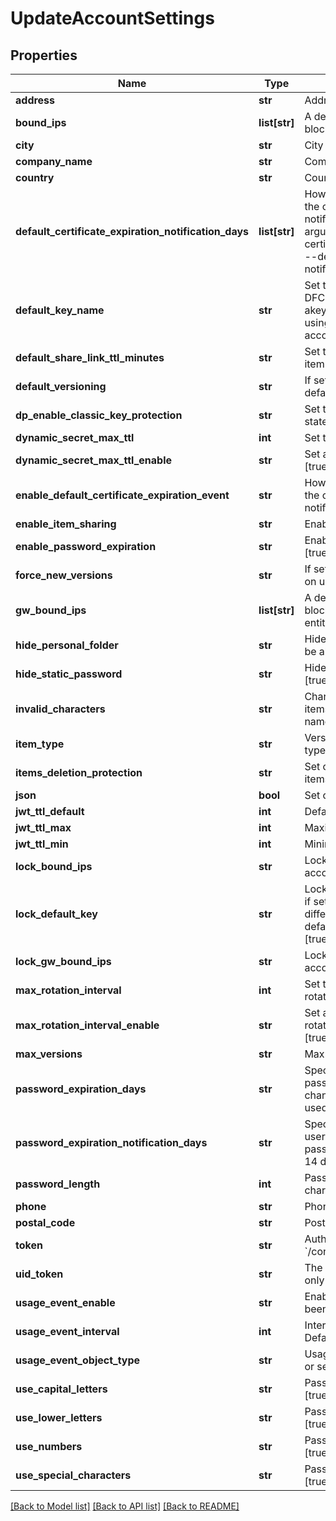 # UpdateAccountSettings

## Properties
Name | Type | Description | Notes
------------ | ------------- | ------------- | -------------
**address** | **str** | Address | [optional] 
**bound_ips** | **list[str]** | A default list of comma-separated CIDR block that are allowed to authenticate. | [optional] 
**city** | **str** | City | [optional] 
**company_name** | **str** | Company name | [optional] 
**country** | **str** | Country | [optional] 
**default_certificate_expiration_notification_days** | **list[str]** | How many days before the expiration of the certificate would you like to be notified. To specify multiple events, use argument multiple times: --default-certificate-expiration-notification-days 1 --default-certificate-expiration-notification-days 5 | [optional] 
**default_key_name** | **str** | Set the account default key based on the DFC key name. Use \&quot;set-original-akeyless-default-key\&quot; to revert to using the original default key of the account. | [optional] 
**default_share_link_ttl_minutes** | **str** | Set the default ttl in minutes for sharing item number between 60 and 43200 | [optional] 
**default_versioning** | **str** | If set to true, new versions is enabled by default | [optional] 
**dp_enable_classic_key_protection** | **str** | Set to update protection with classic keys state [true/false] | [optional] 
**dynamic_secret_max_ttl** | **int** | Set the maximum ttl for dynamic secrets | [optional] 
**dynamic_secret_max_ttl_enable** | **str** | Set a maximum ttl for dynamic secrets [true/false] | [optional] 
**enable_default_certificate_expiration_event** | **str** | How many days before the expiration of the certificate would you like to be notified. [true/false] | [optional] 
**enable_item_sharing** | **str** | Enable sharing items [true/false] | [optional] 
**enable_password_expiration** | **str** | Enable password expiration policy [true/false] | [optional] 
**force_new_versions** | **str** | If set to true, new version will be created on update | [optional] 
**gw_bound_ips** | **list[str]** | A default list of comma-separated CIDR block that acts as a trusted Gateway entity. | [optional] 
**hide_personal_folder** | **str** | Hide personal folder, if set - users will not be able to use personal folder [true/false] | [optional] 
**hide_static_password** | **str** | Hide static secret&#39;s password type [true/false] | [optional] 
**invalid_characters** | **str** | Characters that cannot be used for items/targets/roles/auths/event_forwarder names. Empty string will enforce nothing. | [optional] [default to 'notReceivedInvalidCharacter']
**item_type** | **str** | VersionSettingsObjectType defines object types for account version settings | [optional] 
**items_deletion_protection** | **str** | Set or unset the default behaviour of items deletion protection [true/false] | [optional] 
**json** | **bool** | Set output format to JSON | [optional] [default to False]
**jwt_ttl_default** | **int** | Default ttl | [optional] 
**jwt_ttl_max** | **int** | Maximum ttl | [optional] 
**jwt_ttl_min** | **int** | Minimum ttl | [optional] 
**lock_bound_ips** | **str** | Lock bound-ips setting globally in the account. | [optional] 
**lock_default_key** | **str** | Lock the account&#39;s default protection key, if set - users will not be able to use a different protection key, relevant only if default-key-name is configured [true/false] | [optional] 
**lock_gw_bound_ips** | **str** | Lock gw-bound-ips setting in the account. | [optional] 
**max_rotation_interval** | **int** | Set the maximum rotation interval for rotated secrets auto rotation settings | [optional] 
**max_rotation_interval_enable** | **str** | Set a maximum rotation interval for rotated secrets auto rotation settings [true/false] | [optional] 
**max_versions** | **str** | Max versions | [optional] 
**password_expiration_days** | **str** | Specifies the number of days that a password is valid before it must be changed. A default value of 90 days is used. | [optional] 
**password_expiration_notification_days** | **str** | Specifies the number of days before a user receives notification that their password will expire. A default value of 14 days is used. | [optional] 
**password_length** | **int** | Password length between 5 - to 50 characters | [optional] 
**phone** | **str** | Phone number | [optional] 
**postal_code** | **str** | Postal code | [optional] 
**token** | **str** | Authentication token (see &#x60;/auth&#x60; and &#x60;/configure&#x60;) | [optional] 
**uid_token** | **str** | The universal identity token, Required only for universal_identity authentication | [optional] 
**usage_event_enable** | **str** | Enable event for objects that have not been used or changed [true/false] | [optional] 
**usage_event_interval** | **int** | Interval by days for unused objects. Default and minimum interval is 90 days | [optional] 
**usage_event_object_type** | **str** | Usage event is supported for auth method or secrets-and-keys [auth/item] | [optional] 
**use_capital_letters** | **str** | Password must contain capital letters [true/false] | [optional] 
**use_lower_letters** | **str** | Password must contain lower case letters [true/false] | [optional] 
**use_numbers** | **str** | Password must contain numbers [true/false] | [optional] 
**use_special_characters** | **str** | Password must contain special characters [true/false] | [optional] 

[[Back to Model list]](../README.md#documentation-for-models) [[Back to API list]](../README.md#documentation-for-api-endpoints) [[Back to README]](../README.md)


